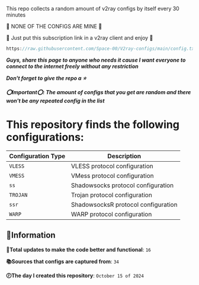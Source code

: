 This repo collects a random amount of v2ray configs by itself every 30 minutes 

🚫 NONE OF THE CONFIGS ARE MINE 🚫

💙 Just put this subscription link in a v2ray client and enjoy 💙

```javascript
https://raw.githubusercontent.com/Space-00/V2ray-configs/main/config.txt
```

***Guys, share this page to anyone who needs it cause I want everyone to connect to the internet freely without any restriction***

***Don't forget to give the repo a ⭐***

***⭕Important⭕: The amount of configs that you get are random and there won't be any repeated config in the list***


# This repository finds the following configurations:

| Configuration Type | Description                            |
|--------------------|----------------------------------------|
| `VLESS`            | VLESS protocol configuration           |
| `VMESS`            | VMess protocol configuration           |
| `ss`      | Shadowsocks protocol configuration     |
| `TROJAN`           | Trojan protocol configuration          |
| `ssr`     | ShadowsocksR protocol configuration    |
| `WARP`             | WARP protocol configuration            |



**🔵Information**
--------------------

**📝Total updates to make the code better and functional**: `16`

**📚Sources that configs are captured from**: `34`

**🕖The day I created this repository**: `October 15 of 2024`
